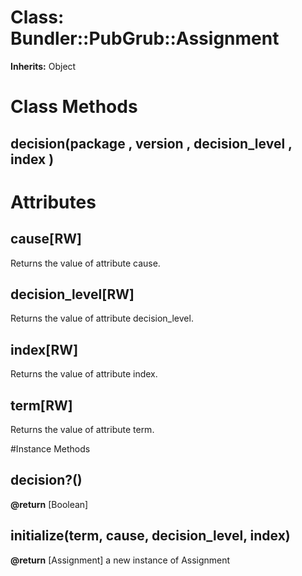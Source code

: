 # Class: Bundler::PubGrub::Assignment
**Inherits:** Object
    



# Class Methods
## decision(package , version , decision_level , index ) [](#method-c-decision)
# Attributes
## cause[RW] [](#attribute-i-cause)
Returns the value of attribute cause.

## decision_level[RW] [](#attribute-i-decision_level)
Returns the value of attribute decision_level.

## index[RW] [](#attribute-i-index)
Returns the value of attribute index.

## term[RW] [](#attribute-i-term)
Returns the value of attribute term.


#Instance Methods
## decision?() [](#method-i-decision?)

**@return** [Boolean] 

## initialize(term, cause, decision_level, index) [](#method-i-initialize)

**@return** [Assignment] a new instance of Assignment


